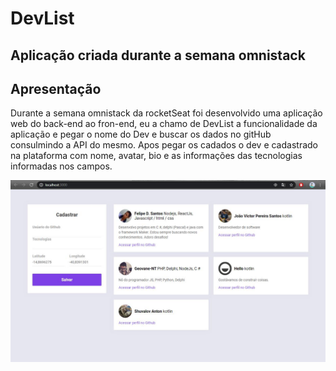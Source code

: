  # DevList
 ## Aplicação criada durante a semana omnistack
 ## Apresentação
  Durante a semana omnistack da rocketSeat foi desenvolvido uma aplicação web do back-end ao fron-end, eu a chamo de DevList a   funcionalidade da aplicação e pegar o nome do Dev e buscar os dados no gitHub consulmindo a API do mesmo. Apos pegar os         cadados o dev e cadastrado na plataforma com nome, avatar, bio e as informações das tecnologias informadas nos campos.
 
 
 ![img-DevList](https://github.com/lycan-nt/DevList/blob/master/img/0.jpeg)
